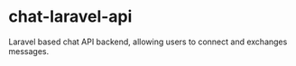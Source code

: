 # chat-laravel-api
Laravel based chat API backend, allowing users to connect and exchanges messages.
